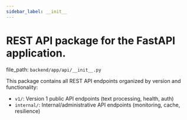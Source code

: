 ```yaml
---
sidebar_label: __init__
---
```


# REST API package for the FastAPI application.

  file_path: `backend/app/api/__init__.py`

This package contains all REST API endpoints organized by version and functionality:

- `v1/`: Version 1 public API endpoints (text processing, health, auth)
- `internal/`: Internal/administrative API endpoints (monitoring, cache, resilience)
